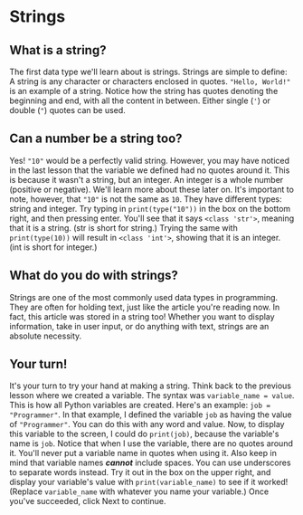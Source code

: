 # Strings
## What is a string?
The first data type we'll learn about is strings. 
Strings are simple to define: A string is any character or characters enclosed in quotes. 
`"Hello, World!"` is an example of a string.
Notice how the string has quotes denoting the beginning and end, with all the content in between. 
Either single (`'`) or double (`"`) quotes can be used.
## Can a number be a string too?
Yes! `"10"` would be a perfectly valid string. 
However, you may have noticed in the last lesson that the variable we defined had no quotes around it. 
This is because it wasn't a string, but an integer. An integer is a whole number (positive or negative). We'll learn more about these later on.
It's important to note, however, that `"10"` is not the same as `10`. They have different types: string and integer. 
Try typing in `print(type("10"))` in the box on the bottom right, and then pressing enter. 
You'll see that it says `<class 'str'>`, meaning that it is a string. (str is short for string.)
Trying the same with `print(type(10))` will result in `<class 'int'>`, showing that it is an integer. (int is short for integer.)
## What do you do with strings?
Strings are one of the most commonly used data types in programming. 
They are often for holding text, just like the article you're reading now.
In fact, this article was stored in a string too!
Whether you want to display information, take in user input, or do anything with text, strings are an absolute necessity.
## Your turn!
It's your turn to try your hand at making a string. 
Think back to the previous lesson where we created a variable. The syntax was `variable_name = value`.
This is how all Python variables are created. Here's an example: `job = "Programmer"`. 
In that example, I defined the variable `job` as having the value of `"Programmer"`.
You can do this with any word and value. 
Now, to display this variable to the screen, I could do `print(job)`, because the variable's name is `job`. 
Notice that when I use the variable, there are no quotes around it.
You'll never put a variable name in quotes when using it. 
Also keep in mind that variable names ***cannot*** include spaces. You can use underscores to separate words instead.
Try it out in the box on the upper right, and display your variable's value with `print(variable_name)` to see if it worked! 
(Replace `variable_name` with whatever you name your variable.)
Once you've succeeded, click Next to continue.